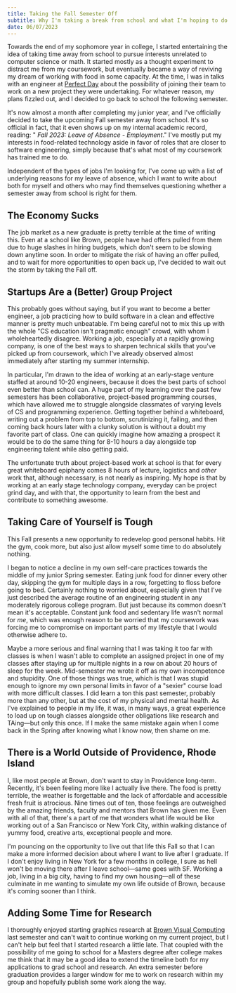 ```yaml
---
title: Taking the Fall Semester Off
subtitle: Why I'm taking a break from school and what I'm hoping to do with the time
date: 06/07/2023
---
```


Towards the end of my sophomore year in college, I started entertaining the idea of taking time away from school to pursue interests unrelated to computer science or math. It started mostly as a thought experiment to distract me from my coursework, but eventually became a way of reviving my dream of working with food in some capacity. At the time, I was in talks with an engineer at [Perfect Day](https://perfectday.com/) about the possibility of joining their team to work on a new project they were undertaking. For whatever reason, my plans fizzled out, and I decided to go back to school the following semester.

It's now almost a month after completing my junior year, and I've officially decided to take the upcoming Fall semester away from school. It's so official in fact, that it even shows up on my internal academic record, reading: "<em>
Fall 2023: Leave of Absence - Employment</em>." I've mostly put my interests in food-related technology aside in favor of roles that are closer to software engineering, simply because that's what most of my coursework has trained me to do.

Independent of the types of jobs I'm looking for, I've come up with a list of underlying reasons for my leave of absence, which I want to write about both for myself and others who may find themselves questioning whether a semester away from school is right for them.

## The Economy Sucks

The job market as a new graduate is pretty terrible at the time of writing this. Even at a school like Brown, people have had offers pulled from them due to huge slashes in hiring budgets, which don't seem to be slowing down anytime soon. In order to mitigate the risk of having an offer pulled, and to wait for more opportunities to open back up, I've decided to wait out the storm by taking the Fall off.

## Startups Are a (Better) Group Project

This probably goes without saying, but if you want to become a better engineer, a job practicing how to build software in a clean and effective manner is pretty much unbeatable. I'm being careful not to mix this up with the whole "CS education isn't pragmatic enough" crowd, with whom I wholeheartedly disagree. Working a job, especially at a rapidly growing company, is one of the best ways to sharpen technical skills that you've picked up from coursework, which I've already observed almost immediately after starting my summer internship.

In particular, I'm drawn to the idea of working at an early-stage venture staffed at around 10-20 engineers, because it does the best parts of school even better than school can. A huge part of my learning over the past few semesters has been collaborative, project-based programming courses, which have allowed me to struggle alongside classmates of varying levels of CS and programming experience. Getting together behind a whiteboard, writing out a problem from top to bottom, scrutinizing it, failing, and then coming back hours later with a clunky solution is without a doubt my favorite part of class. One can quickly imagine how amazing a prospect it would be to do the same thing for 8-10 hours a day alongside top engineering talent while also getting paid.

The unfortunate truth about project-based work at school is that for every great whiteboard epiphany comes 8 hours of lecture, logistics and <em>other</em> work that, although necessary, is not nearly as inspiring. My hope is that by working at an early stage technology company, everyday can be project grind day, and with that, the opportunity to learn from the best and contribute to something awesome.

## Taking Care of Yourself is Tough

This Fall presents a new opportunity to redevelop good personal habits. Hit the gym, cook more, but also just allow myself some time to do absolutely nothing.

I began to notice a decline in my own self-care practices towards the middle of my junior Spring semester. Eating junk food for dinner every other day, skipping the gym for multiple days in a row, forgetting to floss before going to bed. Certainly nothing to worried about, especially given that I've just described the average routine of an engineering student in any moderately rigorous college program. But just because its common doesn't mean it's acceptable. Constant junk food and sedentary life wasn't normal for <em>me</em>, which was enough reason to be worried that my coursework was forcing me to compromise on important parts of my lifestyle that I would otherwise adhere to.

Maybe a more serious and final warning that I was taking it too far with classes is when I wasn't able to complete an assigned project in one of my classes after staying up for multiple nights in a row on about 20 hours of sleep for the week. Mid-semester me wrote it off as my own incompetence and stupidity. One of those things was true, which is that I was stupid enough to ignore my own personal limits in favor of a "sexier" course load with more difficult classes. I did learn a ton this past semester, probably more than any other, but at the cost of my physical and mental health. As I've explained to people in my life, it was, in many ways, a great experience to load up on tough classes alongside other obligations like research and TAing—but only this once. If I make the same mistake again when I come back in the Spring after knowing what I know now, then shame on me.

## There is a World Outside of Providence, Rhode Island

I, like most people at Brown, don't want to stay in Providence long-term. Recently, it's been feeling more like I actually live there. The food is pretty terrible, the weather is forgettable and the lack of affordable and accessible fresh fruit is atrocious. Nine times out of ten, those feelings are outweighed by the amazing friends, faculty and mentors that Brown has given me. Even with all of that, there's a part of me that wonders what life would be like working out of a San Francisco or New York City, within walking distance of yummy food, creative arts, exceptional people and more.

I'm pouncing on the opportunity to live out that life this Fall so that I can make a more informed decision about where I want to live after I graduate. If I don't enjoy living in New York for a few months in college, I sure as hell won't be moving there after I leave school—same goes with SF. Working a job, living in a big city, having to find my own housing—all of these culminate in me wanting to simulate my own life outside of Brown, because it's coming sooner than I think.

## Adding Some Time for Research

I thoroughly enjoyed starting graphics research at [Brown Visual Computing](https://visual.cs.brown.edu/) last semester and can't wait to continue working on my current project, but I can't help but feel that I started research a little late. That coupled with the possibility of me going to school for a Masters degree after college makes me think that it may be a good idea to extend the timeline both for my applications to grad school and research. An extra semester before graduation provides a larger window for me to work on research within my group and hopefully publish some work along the way.
